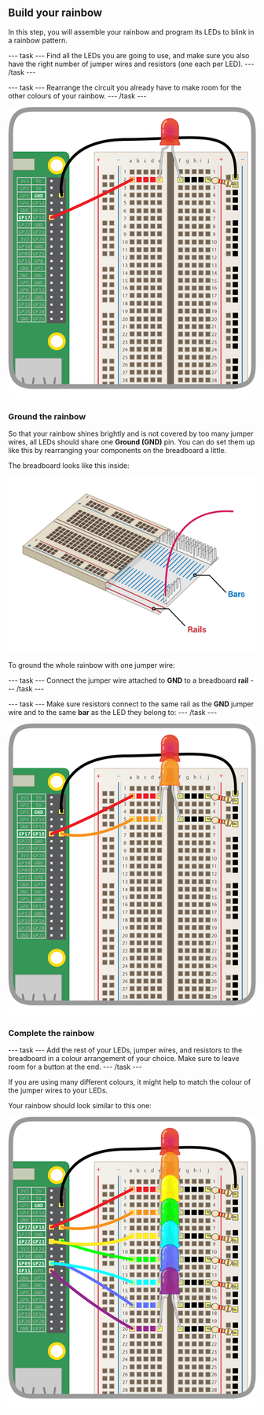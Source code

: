 ## Build your rainbow

In this step, you will assemble your rainbow and program its LEDs to blink in a rainbow pattern.

--- task ---
Find all the LEDs you are going to use, and make sure you also have the right number of jumper wires and resistors (one each per LED).
--- /task ---

--- task ---
Rearrange the circuit you already have to make room for the other colours of your rainbow.
--- /task ---

![Circuit Rearranged](images/oneled.png)

### Ground the rainbow

So that your rainbow shines brightly and is not covered by too many jumper wires, all LEDs should share one **Ground (GND)** pin. You can do set them up like this by rearranging your components on the breadboard a little.

The breadboard looks like this inside:

![Breadboard Cross-Section](images/breadboardxsection.png)

To ground the whole rainbow with one jumper wire:

--- task ---
Connect the jumper wire attached to **GND** to a breadboard **rail**
--- /task ---

--- task ---
Make sure resistors connect to the same rail as the **GND** jumper wire and to the same **bar** as the LED they belong to:
--- /task ---

![Adding LEDs](images/twoleds.png)

### Complete the rainbow

--- task ---
Add the rest of your LEDs, jumper wires, and resistors to the breadboard in a colour arrangement of your choice. Make sure to leave room for a button at the end.
--- /task ---

If you are using many different colours, it might help to match the colour of the jumper wires to your LEDs.

Your rainbow should look similar to this one:

![Rainbow LEDs](images/rainbowleds.png)

